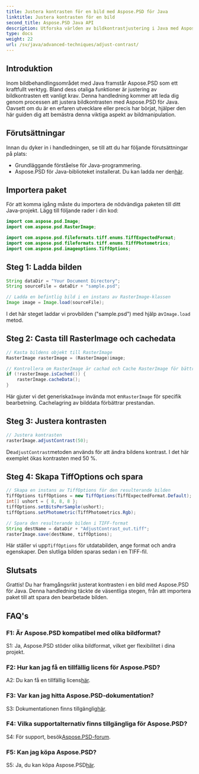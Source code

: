 ```yaml
---
title: Justera kontrasten för en bild med Aspose.PSD för Java
linktitle: Justera kontrasten för en bild
second_title: Aspose.PSD Java API
description: Utforska världen av bildkontrastjustering i Java med Aspose.PSD. Följ vår steg-för-steg-guide för sömlös bildmanipulation.
type: docs
weight: 22
url: /sv/java/advanced-techniques/adjust-contrast/
---
```

## Introduktion

Inom bildbehandlingsområdet med Java framstår Aspose.PSD som ett kraftfullt verktyg. Bland dess otaliga funktioner är justering av bildkontrasten ett vanligt krav. Denna handledning kommer att leda dig genom processen att justera bildkontrasten med Aspose.PSD för Java. Oavsett om du är en erfaren utvecklare eller precis har börjat, hjälper den här guiden dig att bemästra denna viktiga aspekt av bildmanipulation.

## Förutsättningar

Innan du dyker in i handledningen, se till att du har följande förutsättningar på plats:

- Grundläggande förståelse för Java-programmering.
-  Aspose.PSD för Java-biblioteket installerat. Du kan ladda ner den[här](https://releases.aspose.com/psd/java/).

## Importera paket

För att komma igång måste du importera de nödvändiga paketen till ditt Java-projekt. Lägg till följande rader i din kod:

```java
import com.aspose.psd.Image;
import com.aspose.psd.RasterImage;

import com.aspose.psd.fileformats.tiff.enums.TiffExpectedFormat;
import com.aspose.psd.fileformats.tiff.enums.TiffPhotometrics;
import com.aspose.psd.imageoptions.TiffOptions;
```

## Steg 1: Ladda bilden

```java
String dataDir = "Your Document Directory";
String sourceFile = dataDir + "sample.psd";

// Ladda en befintlig bild i en instans av RasterImage-klassen
Image image = Image.load(sourceFile);
```

 I det här steget laddar vi provbilden ("sample.psd") med hjälp av`Image.load` metod.

## Steg 2: Casta till RasterImage och cachedata

```java
// Kasta bildens objekt till RasterImage
RasterImage rasterImage = (RasterImage)image;

// Kontrollera om RasterImage är cachad och Cache RasterImage för bättre prestanda
if (!rasterImage.isCached()) {
    rasterImage.cacheData();
}
```

 Här gjuter vi det generiska`Image` invända mot en`RasterImage` för specifik bearbetning. Cachelagring av bilddata förbättrar prestandan.

## Steg 3: Justera kontrasten

```java
// Justera kontrasten
rasterImage.adjustContrast(50);
```

 De`adjustContrast`metoden används för att ändra bildens kontrast. I det här exemplet ökas kontrasten med 50 %.

## Steg 4: Skapa TiffOptions och spara

```java
// Skapa en instans av TiffOptions för den resulterande bilden
TiffOptions tiffOptions = new TiffOptions(TiffExpectedFormat.Default);
int[] ushort = { 8, 8, 8 };
tiffOptions.setBitsPerSample(ushort);
tiffOptions.setPhotometric(TiffPhotometrics.Rgb);

// Spara den resulterande bilden i TIFF-format
String destName = dataDir + "AdjustContrast_out.tiff";
rasterImage.save(destName, tiffOptions);
```

 Här ställer vi upp`TiffOptions` för utdatabilden, ange format och andra egenskaper. Den slutliga bilden sparas sedan i en TIFF-fil.

## Slutsats

Grattis! Du har framgångsrikt justerat kontrasten i en bild med Aspose.PSD för Java. Denna handledning täckte de väsentliga stegen, från att importera paket till att spara den bearbetade bilden.

## FAQ's

### F1: Är Aspose.PSD kompatibel med olika bildformat?

S1: Ja, Aspose.PSD stöder olika bildformat, vilket ger flexibilitet i dina projekt.

### F2: Hur kan jag få en tillfällig licens för Aspose.PSD?

 A2: Du kan få en tillfällig licens[här](https://purchase.aspose.com/temporary-license/).

### F3: Var kan jag hitta Aspose.PSD-dokumentation?

S3: Dokumentationen finns tillgänglig[här](https://reference.aspose.com/psd/java/).

### F4: Vilka supportalternativ finns tillgängliga för Aspose.PSD?

 S4: För support, besök[Aspose.PSD-forum](https://forum.aspose.com/c/psd/34).

### F5: Kan jag köpa Aspose.PSD?

 S5: Ja, du kan köpa Aspose.PSD[här](https://purchase.aspose.com/buy).